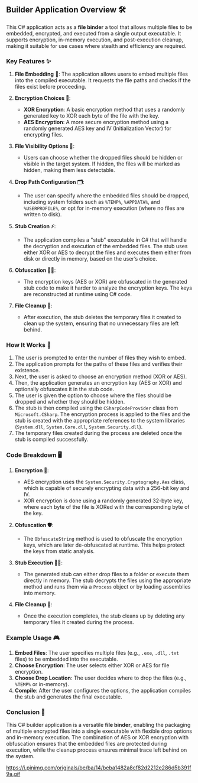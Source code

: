 ## Builder Application Overview 🛠️

This C# application acts as a **file binder** a tool that allows multiple files to be embedded, encrypted, and executed from a single output executable. It supports encryption, in-memory execution, and post-execution cleanup, making it suitable for use cases where stealth and efficiency are required.

### Key Features ✨

1. **File Embedding** 📂: The application allows users to embed multiple files into the compiled executable. It requests the file paths and checks if the files exist before proceeding.

2. **Encryption Choices 🔐**: 
   - **XOR Encryption**: A basic encryption method that uses a randomly generated key to XOR each byte of the file with the key.
   - **AES Encryption**: A more secure encryption method using a randomly generated AES key and IV (Initialization Vector) for encrypting files.

3. **File Visibility Options 👀**:
   - Users can choose whether the dropped files should be hidden or visible in the target system. If hidden, the files will be marked as hidden, making them less detectable.

4. **Drop Path Configuration 🗂️**: 
   - The user can specify where the embedded files should be dropped, including system folders such as `%TEMP%`, `%APPDATA%`, and `%USERPROFILE%`, or opt for in-memory execution (where no files are written to disk).

5. **Stub Creation ⚡**: 
   - The application compiles a "stub" executable in C# that will handle the decryption and execution of the embedded files. The stub uses either XOR or AES to decrypt the files and executes them either from disk or directly in memory, based on the user’s choice.
   
6. **Obfuscation 🕵️‍♂️**: 
   - The encryption keys (AES or XOR) are obfuscated in the generated stub code to make it harder to analyze the encryption keys. The keys are reconstructed at runtime using C# code.

7. **File Cleanup 🧹**: 
   - After execution, the stub deletes the temporary files it created to clean up the system, ensuring that no unnecessary files are left behind.

### How It Works 🔧

1. The user is prompted to enter the number of files they wish to embed.
2. The application prompts for the paths of these files and verifies their existence.
3. Next, the user is asked to choose an encryption method (XOR or AES).
4. Then, the application generates an encryption key (AES or XOR) and optionally obfuscates it in the stub code.
5. The user is given the option to choose where the files should be dropped and whether they should be hidden.
6. The stub is then compiled using the `CSharpCodeProvider` class from `Microsoft.CSharp`. The encryption process is applied to the files and the stub is created with the appropriate references to the system libraries (`System.dll`, `System.Core.dll`, `System.Security.dll`).
7. The temporary files created during the process are deleted once the stub is compiled successfully.

### Code Breakdown 🖥️

1. **Encryption 🔑**: 
   - AES encryption uses the `System.Security.Cryptography.Aes` class, which is capable of securely encrypting data with a 256-bit key and IV.
   - XOR encryption is done using a randomly generated 32-byte key, where each byte of the file is XORed with the corresponding byte of the key.

2. **Obfuscation 🛡️**: 
   - The `ObfuscateString` method is used to obfuscate the encryption keys, which are later de-obfuscated at runtime. This helps protect the keys from static analysis.

3. **Stub Execution 🏃‍♂️**:
   - The generated stub can either drop files to a folder or execute them directly in memory. The stub decrypts the files using the appropriate method and runs them via a `Process` object or by loading assemblies into memory.

4. **File Cleanup 🧹**: 
   - Once the execution completes, the stub cleans up by deleting any temporary files it created during the process.

### Example Usage 🎮

1. **Embed Files**: The user specifies multiple files (e.g., `.exe`, `.dll`, `.txt` files) to be embedded into the executable.
2. **Choose Encryption**: The user selects either XOR or AES for file encryption.
3. **Choose Drop Location**: The user decides where to drop the files (e.g., `%TEMP%` or in-memory).
4. **Compile**: After the user configures the options, the application compiles the stub and generates the final executable.

### Conclusion 🎉

This C# builder application is a versatile **file binder**, enabling the packaging of multiple encrypted files into a single executable with flexible drop options and in-memory execution. The combination of AES or XOR encryption with obfuscation ensures that the embedded files are protected during execution, while the cleanup process ensures minimal trace left behind on the system.

https://i.pinimg.com/originals/be/ba/14/beba1482a8cf82d2212e286d5b391f9a.gif
